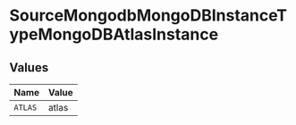 # SourceMongodbMongoDBInstanceTypeMongoDBAtlasInstance


## Values

| Name    | Value   |
| ------- | ------- |
| `ATLAS` | atlas   |